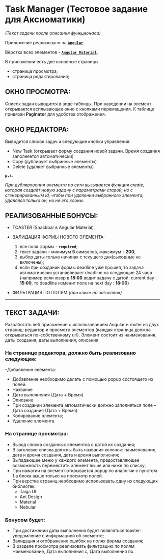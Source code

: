 # Task Manager (Тестовое задание для Аксиоматики)
*(Текст задачи после описания функционала)*

Приложение реализовано на [**`Angular`**](https://angular.io/). 

Вёрстка всех элементов - [**`Angular Material`**](https://material.angular.io/).

В приложении есть две основные страницы: 
- страница просмотра;
- страница редактирования;

## ОКНО ПРОСМОТРА:
Список задач выводится в виде таблицы. При наведении на элемент открывается всплывающее окно с кнопками перемещения.
К таблице привязан **Paginator** для удобства отображения.

## ОКНО РЕДАКТОРА:

Выводится список задач и следующие кнопки управления:
- New Task (открывает форму создания новой задачи. Время создания заполняется автоматически)
- Copy (дублирует выбранные элементы)
- Delete (удаляет выбранные элементы)

**`p.s.`**

*При дублировании элемента по сути вызывается функция create, которая создаёт новую задачу с параметрами старой, но с сгенерированным id, чтобы при удалении выбранного элемента, удалялся только он, но не его клоны.*

## РЕАЛИЗОВАННЫЕ БОНУСЫ:
- TOASTER (Snackbar в Angular Material)

- ВАЛИДАЦИЯ ФОРМЫ НОВОГО ЭЛЕМЕНТА:
  1. все поля формы - **`required`**;
  2. текст задачи - минимум **5** символов, максимум - **200**;
  3. выбор даты только начиная с текущего дня(выходные не включены);
  4. если при создании формы deadline уже прошел, то задача автоматически устанавливает deadline на следующие 24 часа (например если юзер в **18:00** водит задачу с датой: current day : **15:00**, то deadline изменит поле на next day : **18:00**)

- ФИЛЬТРАЦИЯ ПО ПОЛЯМ *(при клике на заголовок)*

---
## ТЕКСТ ЗАДАЧИ:

Разработать веб приложение c использованием Angular и router из двух страниц: редактор и просмотр элементов (каждая страница должна открываться по-собственному url). Элемент состоит из наименования, даты создания, даты выполнения, описания.

### На странице редактора, должно быть реализовано следующее:
-Добавление элемента:
  - Добавление необходимо делать с помощью popup состоящего из полей:
  - Название
  - Дата выполнения (Дата + Время)
  - Описание
  - При создании элемента автоматически должно заполняться поле – Дата создания (Дата + Время).
- Копирование элемента;
- Удаление элемента.

### На странице просмотра:

- Вывод списка созданных элементов с датой их создания;
- В заголовке списка должны быть названия колонок: наименование, дата и время создания, дата и время выполнения;
- Выпадающее меню у каждого элемента, предоставляющее возможность переместить элемент выше или ниже по списку;
- При нажатии на элемент открывается popup по аналогии с пунктом 1.a блока выше только на просмотр полей.
- При верстке страниц необходимо использовать одну из следующих библиотек:
  - Taiga UI
  - Ant Design
  - Material
  - Nebular

### Бонусом будет:
- При достижении даты выполнения будет появляться toaster-уведомление с информацией об элементе;
- Валидация и отображение ошибок на полях формы создания;
- В разделе просмотра реализовать фильтрацию по полям: Наименование, Дата выполнения с, Дата выполнения по.
